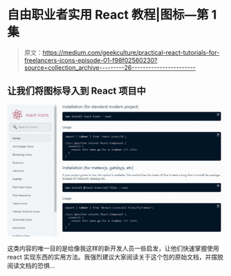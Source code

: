 # 自由职业者实用 React 教程|图标—第 1 集

> 原文：<https://medium.com/geekculture/practical-react-tutorials-for-freelancers-icons-episode-01-f98f02560230?source=collection_archive---------26----------------------->

## 让我们将图标导入到 React 项目中

![](img/9158a2d701884c49682b5c3c890689d2.png)

这类内容的唯一目的是给像我这样的新开发人员一些启发，让他们快速掌握使用 react 实现东西的实用方法。我强烈建议大家阅读关于这个包的原始文档，并摆脱阅读文档的恐惧…